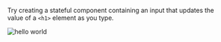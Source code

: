 Try creating a stateful component containing an input that updates the value of a `<h1>` element as you type.

![hello world](https://user-images.githubusercontent.com/1416436/27403594-fe040584-5698-11e7-93c1-d5beb5024b15.gif)
